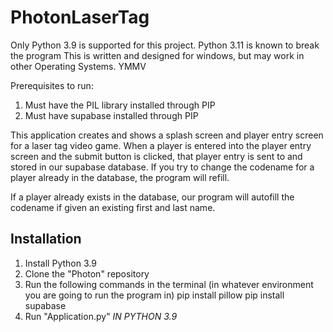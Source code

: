 # PhotonLaserTag
Only Python 3.9 is supported for this project. Python 3.11 is known to break the program
This is written and designed for windows, but may work in other Operating Systems. YMMV


Prerequisites to run: 
1. Must have the PIL library installed through PIP
2. Must have supabase installed through PIP


This application creates and shows a splash screen and player entry screen for a laser tag video game. 
When a player is entered into the player entry screen and the submit button is clicked, 
that player entry is sent to and stored in our supabase database. If you try to change the codename for 
a player already in the database, the program will refill.

If a player already exists in the database, 
our program will autofill the codename if given an existing first and last name.

## Installation
1. Install Python 3.9
2. Clone the "Photon" repository
3. Run the following commands in the terminal (in whatever environment you are going to run the program in)
    pip install pillow
    pip install supabase
4. Run "Application.py" *IN PYTHON 3.9*
